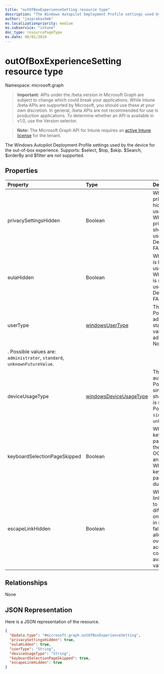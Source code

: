 ```yaml
---
title: "outOfBoxExperienceSetting resource type"
description: "The Windows Autopilot Deployment Profile settings used by the device for the out-of-box experience. Supports: $select, $top, $skip. $Search, $orderBy and $filter are not supported."
author: "jaiprakashmb"
ms.localizationpriority: medium
ms.subservice: "intune"
doc_type: resourcePageType
ms.date: 08/01/2024
---
```


# outOfBoxExperienceSetting resource type

Namespace: microsoft.graph

> **Important:** APIs under the /beta version in Microsoft Graph are subject to change which could break your applications. While Intune /beta APIs are supported by Microsoft, you should use these at your own discretion. In general, /beta APIs are not recommended for use in production applications. To determine whether an API is available in v1.0, use the Version selector.

> **Note:** The Microsoft Graph API for Intune requires an [active Intune license](https://go.microsoft.com/fwlink/?linkid=839381) for the tenant.

The Windows Autopilot Deployment Profile settings used by the device for the out-of-box experience. Supports: $select, $top, $skip. $Search, $orderBy and $filter are not supported.

## Properties
|Property|Type|Description|
|:---|:---|:---|
|privacySettingsHidden|Boolean|When TRUE, privacy settings is hidden to the end user during OOBE. When FALSE, privacy settings is shown to the end user during OOBE. Default value is FALSE.|
|eulaHidden|Boolean|When TRUE, EULA is hidden to the end user during OOBE. When FALSE, EULA is shown to the end user during OOBE. Default value is FALSE.|
|userType|[windowsUserType](../resources/intune-enrollment-windowsusertype.md)|The type of user. Possible values are administrator and standard. Default value is administrator. Yes No
. Possible values are: `administrator`, `standard`, `unknownFutureValue`.|
|deviceUsageType|[windowsDeviceUsageType](../resources/intune-enrollment-windowsdeviceusagetype.md)|The Entra join authentication type. Possible values are singleUser and shared. The default is singleUser. Possible values are: `singleUser`, `shared`, `unknownFutureValue`.|
|keyboardSelectionPageSkipped|Boolean|When TRUE, the keyboard selection page is hidden to the end user during OOBE if Language and Region are set. When FALSE, the keyboard selection page is skipped during OOBE.|
|escapeLinkHidden|Boolean|When TRUE, the link that allows user to start over with a different account on company sign-in is hidden. When false, the link that allows user to start over with a different account on company sign-in is available. Default value is FALSE.|

## Relationships
None

## JSON Representation
Here is a JSON representation of the resource.
<!-- {
  "blockType": "resource",
  "@odata.type": "microsoft.graph.outOfBoxExperienceSetting"
}
-->
``` json
{
  "@odata.type": "#microsoft.graph.outOfBoxExperienceSetting",
  "privacySettingsHidden": true,
  "eulaHidden": true,
  "userType": "String",
  "deviceUsageType": "String",
  "keyboardSelectionPageSkipped": true,
  "escapeLinkHidden": true
}
```